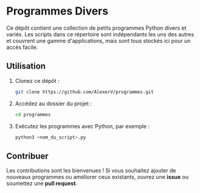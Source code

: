 # Programmes Divers

Ce dépôt contient une collection de petits programmes Python divers et variés. Les scripts dans ce répertoire sont indépendants les uns des autres et couvrent une gamme d'applications, mais sont tous stockés ici pour un accès facile.

## Utilisation

1. Clonez ce dépôt :
    ```bash
    git clone https://github.com/AlexerV/programmes.git
    ```
2. Accédez au dossier du projet :
    ```bash
    cd programmes
    ```
3. Exécutez les programmes avec Python, par exemple :
    ```bash
    python3 <nom_du_script>.py
    ```

## Contribuer

Les contributions sont les bienvenues ! Si vous souhaitez ajouter de nouveaux programmes ou améliorer ceux existants, ouvrez une **issue** ou soumettez une **pull request**.
